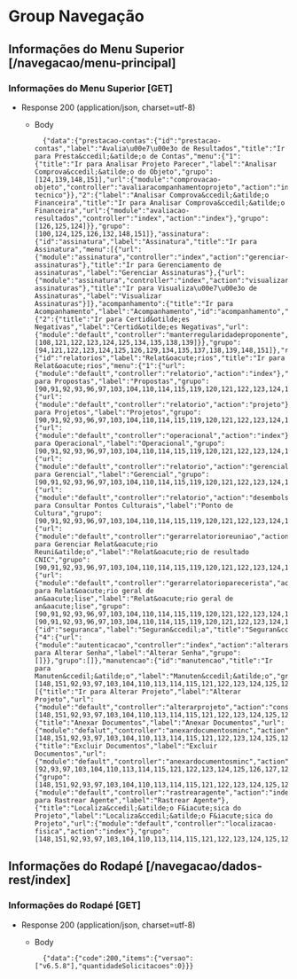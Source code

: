 # Group Navegação

## Informações do Menu Superior [/navegacao/menu-principal]

### Informações do Menu Superior [GET]

+ Response 200 (application/json, charset=utf-8)

    + Body

            {"data":{"prestacao-contas":{"id":"prestacao-contas","label":"Avalia\u00e7\u00e3o de Resultados","title":"Ir para Presta&ccedil;&atilde;o de Contas","menu":{"1":{"title":"Ir para Analisar Projeto Parecer","label":"Analisar Comprova&ccedil;&atilde;o do Objeto","grupo":[124,139,148,151],"url":{"module":"comprovacao-objeto","controller":"avaliaracompanhamentoprojeto","action":"index-tecnico"}},"2":{"label":"Analisar Comprova&ccedil;&atilde;o Financeira","title":"Ir para Analisar Comprova&ccedil;&atilde;o Financeira","url":{"module":"avaliacao-resultados","controller":"index","action":"index"},"grupo":[126,125,124]}},"grupo":[100,124,125,126,132,148,151]},"assinatura":{"id":"assinatura","label":"Assinatura","title":"Ir para Assinatura","menu":[{"url":{"module":"assinatura","controller":"index","action":"gerenciar-assinaturas"},"title":"Ir para Gerenciamento de assinaturas","label":"Gerenciar Assinaturas"},{"url":{"module":"assinatura","controller":"index","action":"visualizar-assinaturas"},"title":"Ir para Visualiza\u00e7\u00e3o de Assinaturas","label":"Visualizar Assinaturas"}]},"acompanhamento":{"title":"Ir para Acompanhamento","label":"Acompanhamento","id":"acompanhamento","menu":{"2":{"title":"Ir para Certid&otilde;es Negativas","label":"Certid&otilde;es Negativas","url":{"module":"default","controller":"manterregularidadeproponente","action":"index"},"grupo":[108,121,122,123,124,125,134,135,138,139]}},"grupo":[94,121,122,123,124,125,126,129,134,135,137,138,139,148,151]},"relatorios":{"id":"relatorios","label":"Relat&oacute;rios","title":"Ir para Relat&oacute;rios","menu":{"1":{"url":{"module":"default","controller":"relatorio","action":"index"},"title":"Ir para Propostas","label":"Propostas","grupo":[90,91,92,93,96,97,103,104,110,114,115,119,120,121,122,123,124,125,126,127,128,131,132,135,138,139,148,151]},"2":{"url":{"module":"default","controller":"relatorio","action":"projeto"},"title":"Ir para Projetos","label":"Projetos","grupo":[90,91,92,93,96,97,103,104,110,114,115,119,120,121,122,123,124,125,126,127,128,131,132,135,138,139,148,151]},"3":{"url":{"module":"default","controller":"operacional","action":"index"},"title":"Ir para Operacional","label":"Operacional","grupo":[90,91,92,93,96,97,103,104,110,114,115,119,120,121,122,123,124,125,126,127,128,131,132,135,138,139,148,151]},"4":{"url":{"module":"default","controller":"relatorio","action":"gerencial"},"title":"Ir para Gerencial","label":"Gerencial","grupo":[90,91,92,93,96,97,103,104,110,114,115,119,120,121,122,123,124,125,126,127,128,131,132,135,138,139,148,151]},"5":{"url":{"module":"default","controller":"relatorio","action":"desembolso"},"title":"Ir para Consultar Pontos Culturais","label":"Ponto de Cultura","grupo":[90,91,92,93,96,97,103,104,110,114,115,119,120,121,122,123,124,125,126,127,128,131,132,135,138,139,148,151]},"6":{"url":{"module":"default","controller":"gerarrelatorioreuniao","action":"gerarrelatorioreuniao"},"title":"Ir para Gerenciar Relat&oacute;rio Reuni&atilde;o","label":"Relat&oacute;rio de resultado CNIC","grupo":[90,91,92,93,96,97,103,104,110,114,115,119,120,121,122,123,124,125,126,127,128,131,132,135,138,139,148,151]},"7":{"url":{"module":"default","controller":"gerarrelatorioparecerista","action":"geraldeanalise"},"title":"Ir para Relat&oacute;rio geral de an&aacute;lise","label":"Relat&oacute;rio geral de an&aacute;lise","grupo":[90,91,92,93,96,97,103,104,110,114,115,119,120,121,122,123,124,125,126,127,128,131,132,135,138,139,148,151]}},"grupo":[90,91,92,93,96,97,103,104,110,114,115,119,120,121,122,123,124,125,126,127,128,131,132,135,138,139,148,151]},"seguranca":{"id":"seguranca","label":"Seguran&ccedil;a","title":"Seguran&ccedil;a","menu":{"4":{"url":{"module":"autenticacao","controller":"index","action":"alterarsenhausuario"},"title":"Ir para Alterar Senha","label":"Alterar Senha","grupo":[]}},"grupo":[]},"manutencao":{"id":"manutencao","title":"Ir para Manuten&ccedil;&atilde;o","label":"Manuten&ccedil;&atilde;o","grupo":[148,151,92,93,97,103,104,110,113,114,115,121,122,123,124,125,126,127,128,131,132,134,135,136,137,138,139,140,143],"menu":[{"title":"Ir para Alterar Projeto","label":"Alterar Projeto","url":{"module":"default","controller":"alterarprojeto","action":"consultarprojeto"},"grupo":[148,151,92,93,97,103,104,110,113,114,115,121,122,123,124,125,126,127,128,131,132,134,135,136,137,138,139,140,143]},{"title":"Anexar Documentos","label":"Anexar Documentos","url":{"module":"defalut","controller":"anexardocumentosminc","action":"index"},"grupo":[148,151,92,93,97,103,104,110,113,114,115,121,122,123,124,125,126,127,128,131,132,134,135,136,137,138,139,140,143]},{"title":"Excluir Documentos","label":"Excluir Documentos","url":{"module":"default","controller":"anexardocumentosminc","action":"excluir"},"grupo":[92,93,97,103,104,110,113,114,115,121,122,123,124,125,126,127,128,131,132,134,135,136,137,138,139,140,143]},{"grupo":[148,151,92,93,97,103,104,110,113,114,115,121,122,123,124,125,126,127,128,131,132,134,135,136,137,138,139,140,143],"url":{"module":"default","controller":"rastrearagente","action":"index"},"title":"Ir para Rastrear Agente","label":"Rastrear Agente"},{"title":"Localiza&ccedil;&atilde;o F&iacute;sica do Projeto","label":"Localiza&ccedil;&atilde;o F&iacute;sica do Projeto","url":{"module":"default","controller":"localizacao-fisica","action":"index"},"grupo":[148,151,92,93,97,103,104,110,113,114,115,121,122,123,124,125,126,127,128,131,132,134,135,136,137,138,139,140,143]}]}}}

## Informações do Rodap&eacute; [/navegacao/dados-rest/index]

### Informações do Rodap&eacute; [GET]

+ Response 200 (application/json, charset=utf-8)

    + Body

            {"data":{"code":200,"items":{"versao":["v6.5.8"],"quantidadeSolicitacoes":0}}}

